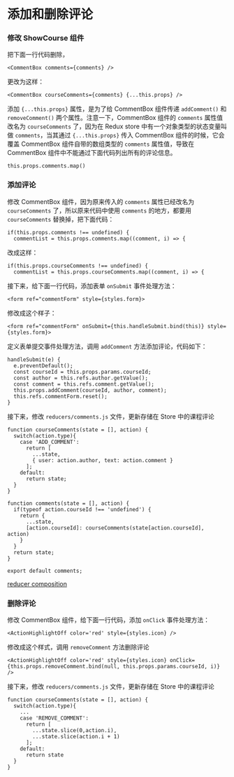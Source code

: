 # 添加和删除评论

### 修改 ShowCourse 组件

把下面一行代码删除，

```
<CommentBox comments={comments} />
```

更改为这样：

```
<CommentBox courseComments={comments} {...this.props} />
```

添加 `{...this.props}` 属性，是为了给 CommentBox 组件传递 `addComment()` 和 `removeComment()` 两个属性。注意一下，CommentBox 组件的 `comments` 属性值改名为 `courseComments` 了，因为在 Redux store 中有一个对象类型的状态变量叫做 `comments`，当其通过 `{...this.props}` 传入 CommentBox 组件的时候，它会覆盖 CommentBox 组件自带的数组类型的 `comments` 属性值，导致在 CommentBox 组件中不能通过下面代码列出所有的评论信息。

```
this.props.comments.map()
```

### 添加评论

修改 CommentBox 组件，因为原来传入的 `comments` 属性已经改名为 `courseComments` 了，所以原来代码中使用 `comments` 的地方，都要用 `courseComments` 替换掉，把下面代码：

```
if(this.props.comments !== undefined) {
  commentList = this.props.comments.map((comment, i) => {
```

改成这样：

```
if(this.props.courseComments !== undefined) {
  commentList = this.props.courseComments.map((comment, i) => {
```

接下来，给下面一行代码，添加表单 `onSubmit` 事件处理方法：

```
<form ref="commentForm" style={styles.form}>
```
修改成这个样子：

```
<form ref="commentForm" onSubmit={this.handleSubmit.bind(this)} style={styles.form}>
```

定义表单提交事件处理方法，调用 `addComment` 方法添加评论，代码如下：

```
handleSubmit(e) {
  e.preventDefault();
  const courseId = this.props.params.courseId;
  const author = this.refs.author.getValue();
  const comment = this.refs.comment.getValue();
  this.props.addComment(courseId, author, comment);
  this.refs.commentForm.reset();
}
```

接下来，修改 `reducers/comments.js` 文件，更新存储在 Store 中的课程评论

```
function courseComments(state = [], action) {
  switch(action.type){
    case 'ADD_COMMENT':
      return [
        ...state,
        { user: action.author, text: action.comment }
      ];
    default:
      return state;
  }
}

function comments(state = [], action) {
  if(typeof action.courseId !== 'undefined') {
    return {
      ...state,
      [action.courseId]: courseComments(state[action.courseId], action)
    }
  }
  return state;
}

export default comments;
```

[reducer composition](http://redux.js.org/docs/basics/Reducers.html)

### 删除评论

修改 CommentBox 组件，给下面一行代码，添加 `onClick` 事件处理方法：

```
<ActionHighlightOff color='red' style={styles.icon} />
```

修改成这个样式，调用 `removeComment` 方法删除评论

```
<ActionHighlightOff color='red' style={styles.icon} onClick={this.props.removeComment.bind(null, this.props.params.courseId, i)} />
```

接下来，修改 `reducers/comments.js` 文件，更新存储在 Store 中的课程评论

```
function courseComments(state = [], action) {
  switch(action.type){
    ...
    case 'REMOVE_COMMENT':
      return [
        ...state.slice(0,action.i),
        ...state.slice(action.i + 1)
      ];
    default:
      return state
  }
}
```
